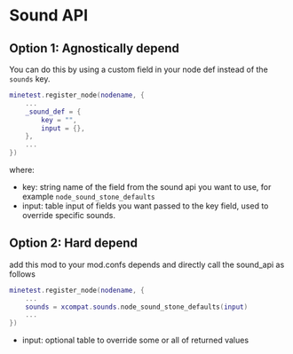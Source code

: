 # Sound API

## Option 1: Agnostically depend

You can do this by using a custom field in your node def instead of the `sounds` key.

```lua
minetest.register_node(nodename, {
    ...
    _sound_def = {
        key = "",
        input = {},
    },
    ...
})
```

where:

* key: string name of the field from the sound api you want to use, for example `node_sound_stone_defaults`
* input: table input of fields you want passed to the key field, used to override specific sounds.

## Option 2: Hard depend

add this mod to your mod.confs depends and directly call the sound_api as follows

```lua
minetest.register_node(nodename, {
    ...
    sounds = xcompat.sounds.node_sound_stone_defaults(input)
    ...
})
```

* input: optional table to override some or all of returned values